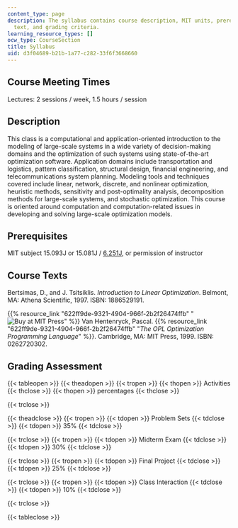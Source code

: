 ```yaml
---
content_type: page
description: The syllabus contains course description, MIT units, prerequisites, course
  text, and grading criteria.
learning_resource_types: []
ocw_type: CourseSection
title: Syllabus
uid: d3f04689-b21b-1a77-c282-33f6f3668660
---
```


Course Meeting Times
--------------------

Lectures: 2 sessions / week, 1.5 hours / session

Description
-----------

This class is a computational and application-oriented introduction to the modeling of large-scale systems in a wide variety of decision-making domains and the optimization of such systems using state-of-the-art optimization software. Application domains include transportation and logistics, pattern classification, structural design, financial engineering, and telecommunications system planning. Modeling tools and techniques covered include linear, network, discrete, and nonlinear optimization, heuristic methods, sensitivity and post-optimality analysis, decomposition methods for large-scale systems, and stochastic optimization. This course is oriented around computation and computation-related issues in developing and solving large-scale optimization models.

Prerequisites
-------------

MIT subject 15.093J or 15.081J / [6.251J](/courses/6-251j-introduction-to-mathematical-programming-fall-2009), or permission of instructor

Course Texts
------------

Bertsimas, D., and J. Tsitsiklis. _Introduction to Linear Optimization_. Belmont, MA: Athena Scientific, 1997. ISBN: 1886529191.

{{% resource_link "622ff9de-9321-4904-966f-2b2f26474ffb" "![Buy at MIT Press](/images/mp_logo.gif)" %}} Van Hentenryck, Pascal. {{% resource_link "622ff9de-9321-4904-966f-2b2f26474ffb" "_The OPL Optimization Programming Language_" %}}. Cambridge, MA: MIT Press, 1999. ISBN: 0262720302.

Grading Assessment
------------------

{{< tableopen >}}
{{< theadopen >}}
{{< tropen >}}
{{< thopen >}}
Activities
{{< thclose >}}
{{< thopen >}}
percentages
{{< thclose >}}

{{< trclose >}}

{{< theadclose >}}
{{< tropen >}}
{{< tdopen >}}
Problem Sets
{{< tdclose >}}
{{< tdopen >}}
35%
{{< tdclose >}}

{{< trclose >}}
{{< tropen >}}
{{< tdopen >}}
Midterm Exam
{{< tdclose >}}
{{< tdopen >}}
30%
{{< tdclose >}}

{{< trclose >}}
{{< tropen >}}
{{< tdopen >}}
Final Project
{{< tdclose >}}
{{< tdopen >}}
25%
{{< tdclose >}}

{{< trclose >}}
{{< tropen >}}
{{< tdopen >}}
Class Interaction
{{< tdclose >}}
{{< tdopen >}}
10%
{{< tdclose >}}

{{< trclose >}}

{{< tableclose >}}